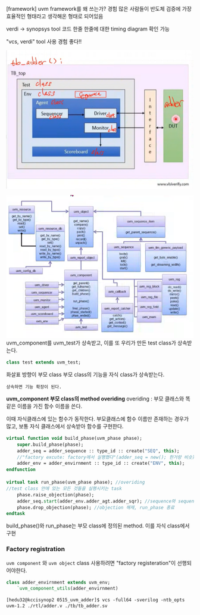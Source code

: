 [framework]
uvm framework를 왜 쓰는가?
경험 많은 사람들이 반도체 검증에 가장 효율적인 형태라고 생각해온 형태로 되어있음

verdi -> synopsys tool
코드 한줄 한줄에 대한 timing diagram 확인 가능

"vcs, verdi" tool 사용 경험 좋다!!


![](schematic.png)



![](diagram.png)
uvm_component를 uvm_test가 상속받고, 이를 또 우리가 만든 test class가 상속받는다.

```systemVerilog
class test extends uvm_test;
```
화살표 방향이 부모 class
부모 class의 기능을 자식 class가 상속받는다.

    상속하면 기능 확장이 된다.


**uvm_component 부모 class의 method overiding**
    overiding : 부모 클래스와 똑같은 이름을 가진 함수 이름을 쓴다.
    
이때 자식클래스에 있는 함수가 동작한다.
부모클래스에 함수 이름만 존재하는 경우가 많고, 보통 자식 클래스에서 상속받아 함수를 구현한다.

```systemVerilog
virtual function void build_phase(uvm_phase phase); 
    super.build_phase(phase);
    adder_seq = adder_sequence :: type_id :: create("SEQ", this); 
    //"factory excute: factory에서 실행했다"(adder_seq = new(); 한거랑 비슷)
    adder_env = adder_envirnment :: type_id :: create("ENV", this);
endfunction

virtual task run_phase(uvm_phase phase); //overiding
//test class 안에 있는 모든 것들을 실행시키는 task
    phase.raise_objection(phase);
    adder_seq.start(adder_env.adder_agt.adder_sqr); //sequence와 sequencer는 다르다
    phase.drop_objection(phase); //objection 해제, run_phase 종료
endtask
```

build_phase()와 run_phase는 부모 class에 정의된 method. 이를 자식 class에서 구현



### Factory registration
`uvm component` 와 `uvm object` class 사용하려면 "factory registeration"이 선행되어야한다.

```systemVerilog
class adder_envirnment extends uvm_env;
    `uvm_component_utils(adder_envirnment)

```


    [hedu32@kccisynop2 0515_uvm_adder]$ vcs -full64 -sverilog -ntb_opts uvm-1.2 ./rtl/adder.v ./tb/tb_adder.sv





